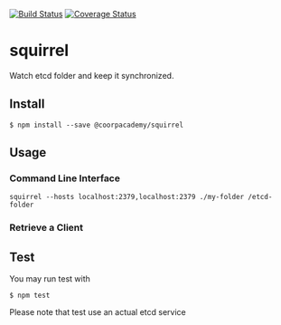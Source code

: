 [![Build Status](https://travis-ci.com/CoorpAcademy/squirrel.svg?token=tpTZr2AKsFCqAwZ7nAEf&branch=master)](https://travis-ci.com/CoorpAcademy/squirrel)
[![Coverage Status](https://coveralls.io/repos/github/CoorpAcademy/squirrel/badge.svg?branch=master&t=EmnJXv)](https://coveralls.io/github/CoorpAcademy/squirrel?branch=master)

# squirrel
Watch etcd folder and keep it synchronized.

## Install
```shell
$ npm install --save @coorpacademy/squirrel
```


## Usage
### Command Line Interface

```
squirrel --hosts localhost:2379,localhost:2379 ./my-folder /etcd-folder
```

### Retrieve a Client



## Test
You may run test with
```
$ npm test
```

Please note that test use an actual etcd service
